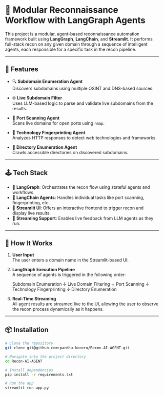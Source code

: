 # 🔎 Modular Reconnaissance Workflow with LangGraph Agents

This project is a modular, agent-based reconnaissance automation framework built using **LangGraph**, **LangChain**, and **Streamlit**. It performs full-stack recon on any given domain through a sequence of intelligent agents, each responsible for a specific task in the recon pipeline.

---

## 🧠 Features

- 🔍 **Subdomain Enumeration Agent**  
  Discovers subdomains using multiple OSINT and DNS-based sources.

- 🌐 **Live Subdomain Filter**  
  Uses LLM-based logic to parse and validate live subdomains from the results.

- 🚪 **Port Scanning Agent**  
  Scans live domains for open ports using `nmap`.

- 🧬 **Technology Fingerprinting Agent**  
  Analyzes HTTP responses to detect web technologies and frameworks.

- 📁 **Directory Enumeration Agent**  
  Crawls accessible directories on discovered subdomains.

---

## 🕹️ Tech Stack

- 🧱 **LangGraph**: Orchestrates the recon flow using stateful agents and workflows.  
- 💬 **LangChain Agents**: Handles individual tasks like port scanning, fingerprinting, etc.  
- 🧪 **Streamlit UI**: Offers an interactive frontend to trigger recon and display live results.  
- 🔁 **Streaming Support**: Enables live feedback from LLM agents as they run.

---

## 🚀 How It Works

1. **User Input**  
   The user enters a domain name in the Streamlit-based UI.

2. **LangGraph Execution Pipeline**  
   A sequence of agents is triggered in the following order:

    Subdomain Enumeration
    ↓
    Live Domain Filtering
    ↓
    Port Scanning
    ↓
    Technology Fingerprinting
    ↓
    Directory Enumeration
3. **Real-Time Streaming**  
All agent results are streamed live to the UI, allowing the user to observe the recon process dynamically as it happens.

---

## 📦 Installation

```bash
# Clone the repository
git clone git@github.com:pardhu-koneru/Recon-AI-AGENT.git

# Navigate into the project directory
cd Recon-AI-AGENT

# Install dependencies
pip install -r requirements.txt

# Run the app
streamlit run app.py
